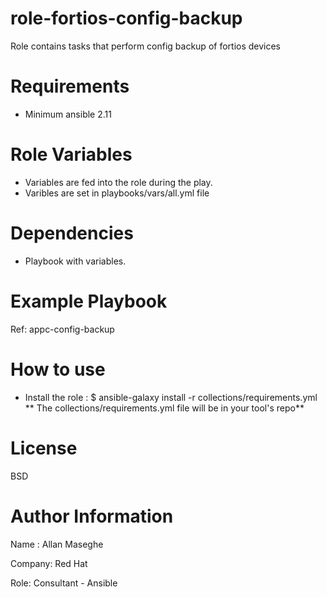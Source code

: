 # role-fortios-config-backup
Role contains tasks that perform config backup of fortios devices

# Requirements
- Minimum ansible 2.11

# Role Variables

- Variables are fed into the role during the play.
- Varibles are set in playbooks/vars/all.yml file

# Dependencies
- Playbook with variables.

# Example Playbook

Ref: appc-config-backup


# How to use
- Install the role : $ ansible-galaxy install -r collections/requirements.yml
  ** The collections/requirements.yml file will be in your tool's repo**
  


# License
BSD

# Author Information
Name : Allan Maseghe

Company: Red Hat

Role: Consultant - Ansible
